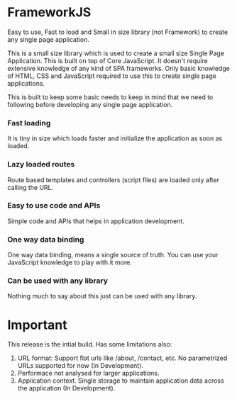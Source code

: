 # FrameworkJS
Easy to use, Fast to load and Small in size library (not Framework) to create any single page application.

This is a small size library which is used to create a small size Single Page Application. This is built on top of Core JavaScript. It doesn't require extensive knowledge of any kind of SPA frameworks. Only basic knowledge of HTML, CSS and JavaScript required to use this to create single page applications.

This is built to keep some basic needs to keep in mind that we need to following before developing any single page application.

### Fast loading
It is tiny in size which loads faster and initialize the application as soon as loaded.

### Lazy loaded routes
Route based templates and controllers (script files) are loaded only after calling the URL.

###  Easy to use code and APIs
Simple code and APIs that helps in application development.

### One way data binding
One way data binding, means a single source of truth. You can use your JavaScript knowledge to play with it more.

### Can be used with any library
Nothing much to say about this just can be used with any library.

# Important
This release is the intial build. Has some limitations also:
1. URL format: Support flat urls like /about, /contact, etc. No parametrized URLs supported for now (In Development).
2. Performace not analysed for larger applications.
3. Application context. Single storage to maintain application data across the application (In Development).
